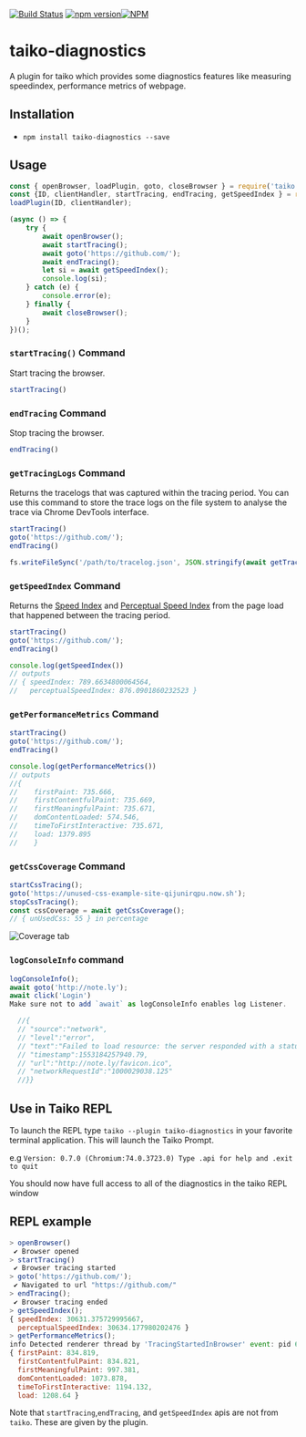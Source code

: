 [![Build Status](https://dev.azure.com/saikrishna321/taiko-diagnostics/_apis/build/status/saikrishna321.taiko-diagnostics?branchName=master)](https://dev.azure.com/saikrishna321/taiko-diagnostics/_build/latest?definitionId=4&branchName=master) [![npm version](https://badge.fury.io/js/taiko-diagnostics.svg)](https://badge.fury.io/js/taiko-diagnostics)[![NPM](https://nodei.co/npm/taiko-diagnostics.png)](https://nodei.co/npm/taiko-diagnostics/)

# taiko-diagnostics

A plugin for taiko which provides some diagnostics features like measuring speedindex, performance metrics of webpage.

## Installation

* `npm install taiko-diagnostics --save`

## Usage

```javascript
const { openBrowser, loadPlugin, goto, closeBrowser } = require('taiko');
const {ID, clientHandler, startTracing, endTracing, getSpeedIndex } = require('taiko-diagnostics');
loadPlugin(ID, clientHandler);

(async () => {
    try {
        await openBrowser();
        await startTracing();
        await goto('https://github.com/');
        await endTracing();
        let si = await getSpeedIndex();
        console.log(si);
    } catch (e) {
        console.error(e);
    } finally {
        await closeBrowser();
    }
})();
```

### `startTracing()` Command

Start tracing the browser.

```js
startTracing()
```

### `endTracing` Command

Stop tracing the browser.

```js
endTracing()
```

### `getTracingLogs` Command

Returns the tracelogs that was captured within the tracing period. You can use this command to store the trace logs on the file system to analyse the trace via Chrome DevTools interface.

```js
startTracing()
goto('https://github.com/');
endTracing()

fs.writeFileSync('/path/to/tracelog.json', JSON.stringify(await getTracingLogs()))
```

### `getSpeedIndex` Command

Returns the [Speed Index](https://sites.google.com/a/webpagetest.org/docs/using-webpagetest/metrics/speed-index) and [Perceptual Speed Index](https://developers.google.com/web/tools/lighthouse/audits/speed-index) from the page load that happened between the tracing period.

```js
startTracing()
goto('https://github.com/');
endTracing()

console.log(getSpeedIndex())
// outputs
// { speedIndex: 789.6634800064564,
//   perceptualSpeedIndex: 876.0901860232523 }
```

### `getPerformanceMetrics` Command

```js
startTracing()
goto('https://github.com/');
endTracing()

console.log(getPerformanceMetrics())
// outputs
//{
//    firstPaint: 735.666,
//    firstContentfulPaint: 735.669,
//    firstMeaningfulPaint: 735.671,
//    domContentLoaded: 574.546,
//    timeToFirstInteractive: 735.671,
//    load: 1379.895
//    }
```

### `getCssCoverage` Command

```js
startCssTracing();
goto('https://unused-css-example-site-qijunirqpu.now.sh');
stopCssTracing();
const cssCoverage = await getCssCoverage();
// { unUsedCss: 55 } in percentage
```

![Coverage tab](https://raw.githubusercontent.com/saikrishna321/taiko-diagnostics/master/images/css.png)


### `logConsoleInfo` command
```js
logConsoleInfo(); 
await goto('http://note.ly');
await click('Login')
Make sure not to add `await` as logConsoleInfo enables log Listener.

  //{  
  // "source":"network",
  // "level":"error",
  // "text":"Failed to load resource: the server responded with a status of 404 (Not Found)",
  // "timestamp":1553184257940.79,
  // "url":"http://note.ly/favicon.ico",
  // "networkRequestId":"1000029038.125"
  //}}

```

## Use in Taiko REPL

To launch the REPL type `taiko --plugin taiko-diagnostics` in your favorite terminal application. This will launch the Taiko Prompt.

e.g
`Version: 0.7.0 (Chromium:74.0.3723.0)
Type .api for help and .exit to quit`


You should now have full access to all of the diagnostics in the taiko REPL window

## REPL example

```js
> openBrowser()
 ✔ Browser opened
> startTracing()
 ✔ Browser tracing started
> goto('https://github.com/');
 ✔ Navigated to url "https://github.com/"
> endTracing();
 ✔ Browser tracing ended
> getSpeedIndex();
{ speedIndex: 30631.375729995667,
  perceptualSpeedIndex: 30634.177980202476 }
> getPerformanceMetrics();
info Detected renderer thread by 'TracingStartedInBrowser' event: pid 69317, tid 775
{ firstPaint: 834.819,
  firstContentfulPaint: 834.821,
  firstMeaningfulPaint: 997.381,
  domContentLoaded: 1073.878,
  timeToFirstInteractive: 1194.132,
  load: 1208.64 }
  ```

Note that `startTracing`,`endTracing`, and `getSpeedIndex` apis are not from `taiko`. These are given by the plugin.
